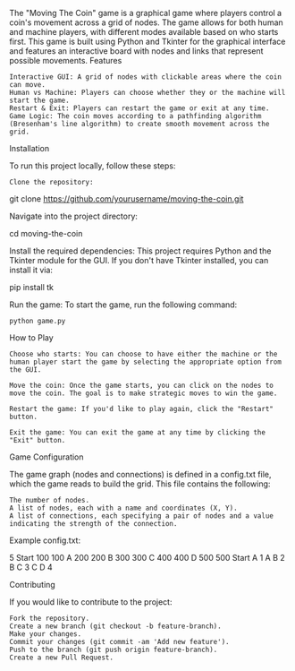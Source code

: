 The "Moving The Coin" game is a graphical game where players control a coin's movement across a grid of nodes. The game allows for both human and machine players, with different modes available based on who starts first. This game is built using Python and Tkinter for the graphical interface and features an interactive board with nodes and links that represent possible movements.
Features

    Interactive GUI: A grid of nodes with clickable areas where the coin can move.
    Human vs Machine: Players can choose whether they or the machine will start the game.
    Restart & Exit: Players can restart the game or exit at any time.
    Game Logic: The coin moves according to a pathfinding algorithm (Bresenham's line algorithm) to create smooth movement across the grid.

Installation

To run this project locally, follow these steps:

    Clone the repository:

git clone https://github.com/yourusername/moving-the-coin.git

Navigate into the project directory:

cd moving-the-coin

Install the required dependencies: This project requires Python and the Tkinter module for the GUI. If you don't have Tkinter installed, you can install it via:

pip install tk

Run the game: To start the game, run the following command:

    python game.py

How to Play

    Choose who starts: You can choose to have either the machine or the human player start the game by selecting the appropriate option from the GUI.

    Move the coin: Once the game starts, you can click on the nodes to move the coin. The goal is to make strategic moves to win the game.

    Restart the game: If you'd like to play again, click the "Restart" button.

    Exit the game: You can exit the game at any time by clicking the "Exit" button.

Game Configuration

The game graph (nodes and connections) is defined in a config.txt file, which the game reads to build the grid. This file contains the following:

    The number of nodes.
    A list of nodes, each with a name and coordinates (X, Y).
    A list of connections, each specifying a pair of nodes and a value indicating the strength of the connection.

Example config.txt:

5
Start 100 100
A 200 200
B 300 300
C 400 400
D 500 500
Start A 1
A B 2
B C 3
C D 4

Contributing

If you would like to contribute to the project:

    Fork the repository.
    Create a new branch (git checkout -b feature-branch).
    Make your changes.
    Commit your changes (git commit -am 'Add new feature').
    Push to the branch (git push origin feature-branch).
    Create a new Pull Request.
